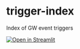 # trigger-index
Index of GW event triggers


[![Open in Streamlit](https://static.streamlit.io/badges/streamlit_badge_black_white.svg)](https://share.streamlit.io/jkanner/trigger-index/app.py)